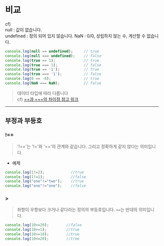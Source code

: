 # 비교
cf)  
    null : 값이 없습니다.  
    undefined : 정의 되어 있지 않습니다.
    NaN : 0/0, 성립하지 않는 수, 계산할 수 없습니다.
```javascript
console.log(null == undefined);     // true
console.log(null === undefined);    // false
console.log(true == 1);             // true
console.log(true === 1);            // false
console.log(true == '1');           // true
console.log(true === '1');          // false
console.log(0 == -0);               // true
console.log(NaN === NaN);           // false
```
> 데이터 타입에 따라 다릅니다  
cf) [==과 ===의 차이점 참고 링크](https://dorey.github.io/JavaScript-Equality-Table/)

<hr />

## 부정과 부등호

### !==
> '!=='는 '!='와 '=='의 관계와 같습니다. 그리고 정확하게 같지 않다는 의미입니다.
- 예제  
```javascript
console.log(1!=2);            //true
console.log(1!=1);            //false
console.log("one"!="two");    //true
console.log("one"!="one");    //false
```
### >
> 좌항이 우항보다 크거나 같다라는 정의의 부등호입니다. `<=`는 반대의 의미입니다.
```javascript
console.log(10>=20);        //false
console.log(10>=1);         //true
console.log(10>=10);        //true
console.log(10<=20);        //tree
```
